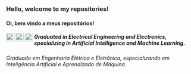 ### Hello, welcome to my repositories!
#### Oi, bem vindo a meus repositórios!
<a target="_blank" href="https://www.linkedin.com/in/jgbs/">
  <img align="left" alt="LinkdeIN" width="22px" src="https://cdn.jsdelivr.net/npm/simple-icons@v3/icons/linkedin.svg" />
</a>
<a target="_blank" href="https://api.whatsapp.com/send?phone=5531996512044">
  <img align="left" alt="Whatsapp" width="22px" src="https://cdn.jsdelivr.net/npm/simple-icons@v3/icons/whatsapp.svg" />
</a>
<a target="_blank" href="mailto:jamesgil.sousa@gmail.com">
  <img align="left" alt="Gmail" width="22px" src="https://cdn.jsdelivr.net/npm/simple-icons@v3/icons/gmail.svg" />
</a>


##### Graduated in Electrical Engineering and Electronics, specializing in Artificial Intelligence and Machine Learning.
###### Graduado em Engenharia Elétrica e Eletrônica, especializando em Inteligência Artificial e Aprendizado de Máquina.
